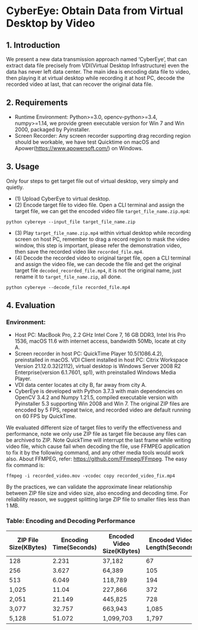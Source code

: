  # CyberEye: Obtain Data from Virtual Desktop by Video

## 1.	Introduction

We present a new data transmission approach named ‘CyberEye’, that can extract data file precisely from VDI(Virtual Desktop Infrastructure) even the data has never left data center. 
The main idea is encoding data file to video, then playing it at virtual desktop while recording it at host PC, decode the recorded video at last, that can recover the original data file.

## 2.	Requirements

- Runtime Environment: Python>=3.0, opencv-python>=3.4, numpy>=1.14, we provide green executable version for Win 7 and Win 2000, packaged by Pyinstaller.
- Screen Recorder: Any screen recorder supporting drag recording region should be workable, we have test Quicktime on macOS and Apower(https://www.apowersoft.com/) on Windows.

## 3.	Usage

Only four steps to get target file out of virtual desktop, very simply and quietly. 
- (1)	Upload CyberEye to virtual desktop.
- (2)	Encode target file to video file. Open a CLI terminal and assign the target file, we can get the encoded video file `target_file_name.zip.mp4`:
```
python cybereye --input_file target_file_name.zip
```
- (3)	Play `target_file_name.zip.mp4` within virtual desktop while recording screen on host PC, remember to drag a record region to mask the video window, this step is important, please refer the demonstration video, then save the recorded video like `recorded_file.mp4`.
- (4)	Decode the recorded video to original target file, open a CLI terminal and assign the video file, we can decode the file and get the original target file `decoded_recorded_file.mp4`, it is not the original name, just rename it to `target_file_name.zip`, all done.
```
python cybereye --decode_file recorded_file.mp4
```
## 4.	Evaluation

### Environment: 
- Host PC: MacBook Pro, 2.2 GHz Intel Core 7, 16 GB DDR3, Intel Iris Pro 1536, macOS 11.6 with internet access, bandwidth 50Mb, locate at city A.
- Screen recorder in host PC: QuickTime Player 10.5(1086.4.2), preinstalled in macOS.
VDI Client installed in host PC: Citrix Workspace Version 21.12.0.32(2112), virtual desktop is  Windows Server 2008 R2 Enterprise(version 6.1.7601, sp1), with preinstalled Windows Media Player.
- VDI data center locates at city B, far away from city A. 
- CyberEye is developed with Python 3.7.3 with main dependencies on OpenCV 3.4.2 and Numpy 1.21.5, compiled executable version with Pyinstaller 5.3 supporting Win 2008 and Win 7. The original ZIP files are encoded by 5 FPS, repeat twice, and recorded video are default running on 60 FPS by QuickTime.

We evaluated different size of target files to verify the effectiveness and performance, note we only use ZIP file as target file because any files can be archived to ZIP. Note QuickTime will interrupt the last frame while writing video file, which cause fail when decoding the file, use FFMPEG application to fix it by the following command, and any other media tools would work also. About FFMPEG, refer: https://github.com/FFmpeg/FFmpeg. The easy fix command is: 

`ffmpeg -i recorded_video.mov -vcodec copy recorded_video_fix.mp4`

By the practices, we can validate the approximate linear relationship between ZIP file size and video size, also encoding and decoding time. For reliability reason, we suggest splitting large ZIP file to smaller files less than 1 MB.

### Table: Encoding and Decoding Performance

| ZIP File Size(KBytes)|	Encoding Time(Seconds) |	Encoded Video Size(KBytes) |	Encoded Video Length(Seconds) |	Recorded MOV Video Size(KBytes) |	Decode Time (Seconds) 
|--------|--------|--------|--------|-------- |--------|
| 128    | 2.231  | 37,182 |	67     |	140,752	|76.338  |
| 256    |	3.627  |	64,389	| 105    |	229,110	|159.342 |
| 513    |	6.049  |	118,789|	194    |	383,230	|293.832 |
| 1,025	 | 11.04  | 227,866| 372    |	829,678	|561.398 | 
| 2,051  |	21.149	| 445,825|	728    |	1,544,364 |	1,098.988 |
| 3,077	 | 32.757	| 663,943|	1,085	  | 2,172,970	|1,634.899 |
| 5,128	 | 51.072	| 1,099,703|	1,797	| 3,855,984	|2,699.382|

